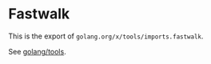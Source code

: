 # Fastwalk

This is the export of `golang.org/x/tools/imports.fastwalk`.

See [golang/tools](https://github.com/golang/tools).
